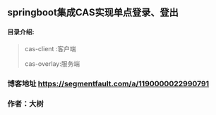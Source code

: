 
## springboot集成CAS实现单点登录、登出



#### 目录介绍:

>cas-client :客户端
>
>cas-overlay:服务端


### 博客地址 https://segmentfault.com/a/1190000022990791
### 作者：大树
